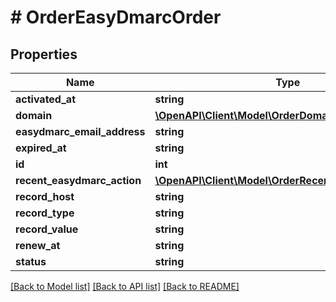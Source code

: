 # # OrderEasyDmarcOrder

## Properties

Name | Type | Description | Notes
------------ | ------------- | ------------- | -------------
**activated_at** | **string** |  | [optional]
**domain** | [**\OpenAPI\Client\Model\OrderDomain**](OrderDomain.md) |  | [optional]
**easydmarc_email_address** | **string** |  | [optional]
**expired_at** | **string** |  | [optional]
**id** | **int** |  | [optional]
**recent_easydmarc_action** | [**\OpenAPI\Client\Model\OrderRecentEasyDmarcAction**](OrderRecentEasyDmarcAction.md) |  | [optional]
**record_host** | **string** |  | [optional]
**record_type** | **string** |  | [optional]
**record_value** | **string** |  | [optional]
**renew_at** | **string** |  | [optional]
**status** | **string** |  | [optional]

[[Back to Model list]](../../README.md#models) [[Back to API list]](../../README.md#endpoints) [[Back to README]](../../README.md)
